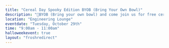 ```yaml
---
title: "Cereal Day Spooky Edition BYOB (Bring Your Own Bowl)"
description: "🎃BYOB (Bring your own bowl) and come join us for free cereal! 🥣🧛Different cereal flavours will be provided as well and milk and milk alternatives. Cups will be available if you don’t have your own bowl.🕸️"
location: "Engineering Lounge"
eventdate: "Tuesday, October 29th"
time: "9:00am - 11:00am"
halloweekevent: true
layout: "froshredirect"
---
```

